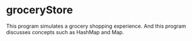 # groceryStore
This program simulates a grocery shopping experience.
And this program discusses concepts such as HashMap and Map.
